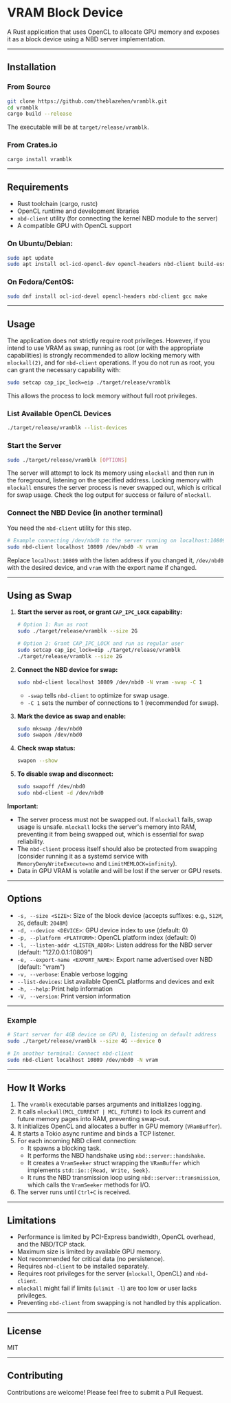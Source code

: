 # VRAM Block Device

A Rust application that uses OpenCL to allocate GPU memory and exposes it as a block device using a NBD server implementation.

---

## Installation

### From Source

```bash
git clone https://github.com/theblazehen/vramblk.git
cd vramblk
cargo build --release
```

The executable will be at `target/release/vramblk`.

### From Crates.io

```bash
cargo install vramblk
```

---

## Requirements

- Rust toolchain (cargo, rustc)
- OpenCL runtime and development libraries
- `nbd-client` utility (for connecting the kernel NBD module to the server)
- A compatible GPU with OpenCL support

### On Ubuntu/Debian:

```bash
sudo apt update
sudo apt install ocl-icd-opencl-dev opencl-headers nbd-client build-essential
```

### On Fedora/CentOS:

```bash
sudo dnf install ocl-icd-devel opencl-headers nbd-client gcc make
```

---

## Usage

The application does not strictly require root privileges. However, if you intend to use VRAM as swap, running as root (or with the appropriate capabilities) is strongly recommended to allow locking memory with `mlockall(2)`, and for `nbd-client` operations. If you do not run as root, you can grant the necessary capability with:

```bash
sudo setcap cap_ipc_lock=eip ./target/release/vramblk
```

This allows the process to lock memory without full root privileges.

### List Available OpenCL Devices

```bash
./target/release/vramblk --list-devices
```

### Start the Server

```bash
sudo ./target/release/vramblk [OPTIONS]
```

The server will attempt to lock its memory using `mlockall` and then run in the foreground, listening on the specified address. Locking memory with `mlockall` ensures the server process is never swapped out, which is critical for swap usage. Check the log output for success or failure of `mlockall`.

### Connect the NBD Device (in another terminal)

You need the `nbd-client` utility for this step.

```bash
# Example connecting /dev/nbd0 to the server running on localhost:10809
sudo nbd-client localhost 10809 /dev/nbd0 -N vram
```

Replace `localhost:10809` with the listen address if you changed it, `/dev/nbd0` with the desired device, and `vram` with the export name if changed.

---

## Using as Swap


1. **Start the server as root, or grant `CAP_IPC_LOCK` capability:**

   ```bash
   # Option 1: Run as root
   sudo ./target/release/vramblk --size 2G

   # Option 2: Grant CAP_IPC_LOCK and run as regular user
   sudo setcap cap_ipc_lock=eip ./target/release/vramblk
   ./target/release/vramblk --size 2G
   ```

2. **Connect the NBD device for swap:**

   ```bash
   sudo nbd-client localhost 10809 /dev/nbd0 -N vram -swap -C 1
   ```

   - `-swap` tells `nbd-client` to optimize for swap usage.
   - `-C 1` sets the number of connections to 1 (recommended for swap).

3. **Mark the device as swap and enable:**

   ```bash
   sudo mkswap /dev/nbd0
   sudo swapon /dev/nbd0
   ```

4. **Check swap status:**

   ```bash
   swapon --show
   ```

5. **To disable swap and disconnect:**

   ```bash
   sudo swapoff /dev/nbd0
   sudo nbd-client -d /dev/nbd0
   ```

**Important:**  
- The server process must not be swapped out. If `mlockall` fails, swap usage is unsafe. `mlockall` locks the server's memory into RAM, preventing it from being swapped out, which is essential for swap reliability.
- The `nbd-client` process itself should also be protected from swapping (consider running it as a systemd service with `MemoryDenyWriteExecute=no` and `LimitMEMLOCK=infinity`).
- Data in GPU VRAM is volatile and will be lost if the server or GPU resets.

---

## Options

- `-s, --size <SIZE>`: Size of the block device (accepts suffixes: e.g., `512M`, `2G`, default: `2048M`)
- `-d, --device <DEVICE>`: GPU device index to use (default: 0)
- `-p, --platform <PLATFORM>`: OpenCL platform index (default: 0)
- `-l, --listen-addr <LISTEN_ADDR>`: Listen address for the NBD server (default: "127.0.0.1:10809")
- `-e, --export-name <EXPORT_NAME>`: Export name advertised over NBD (default: "vram")
- `-v, --verbose`: Enable verbose logging
- `--list-devices`: List available OpenCL platforms and devices and exit
- `-h, --help`: Print help information
- `-V, --version`: Print version information

---

### Example

```bash
# Start server for 4GB device on GPU 0, listening on default address
sudo ./target/release/vramblk --size 4G --device 0

# In another terminal: Connect nbd-client
sudo nbd-client localhost 10809 /dev/nbd0 -N vram
```

---

## How It Works

1.  The `vramblk` executable parses arguments and initializes logging.
2.  It calls `mlockall(MCL_CURRENT | MCL_FUTURE)` to lock its current and future memory pages into RAM, preventing swap-out.
3.  It initializes OpenCL and allocates a buffer in GPU memory (`VRamBuffer`).
4.  It starts a Tokio async runtime and binds a TCP listener.
5.  For each incoming NBD client connection:
    *   It spawns a blocking task.
    *   It performs the NBD handshake using `nbd::server::handshake`.
    *   It creates a `VramSeeker` struct wrapping the `VRamBuffer` which implements `std::io::{Read, Write, Seek}`.
    *   It runs the NBD transmission loop using `nbd::server::transmission`, which calls the `VramSeeker` methods for I/O.
6.  The server runs until `Ctrl+C` is received.

---

## Limitations

- Performance is limited by PCI-Express bandwidth, OpenCL overhead, and the NBD/TCP stack.
- Maximum size is limited by available GPU memory.
- Not recommended for critical data (no persistence).
- Requires `nbd-client` to be installed separately.
- Requires root privileges for the server (`mlockall`, OpenCL) and `nbd-client`.
- `mlockall` might fail if limits (`ulimit -l`) are too low or user lacks privileges.
- Preventing `nbd-client` from swapping is not handled by this application.

---

## License

MIT

---

## Contributing

Contributions are welcome! Please feel free to submit a Pull Request.